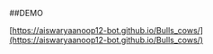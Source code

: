 ##DEMO

[https://aiswaryaanoop12-bot.github.io/Bulls_cows/](https://aiswaryaanoop12-bot.github.io/Bulls_cows/)
